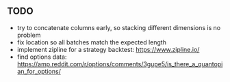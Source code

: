 ## TODO
* try to concatenate columns early, so stacking different dimensions is no problem
* fix location so all batches match the expected length
* implement zipline for a strategy backtest: https://www.zipline.io/
* find options data: https://amp.reddit.com/r/options/comments/3gupe5/is_there_a_quantopian_for_options/  